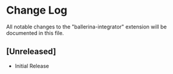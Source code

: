 # Change Log

All notable changes to the "ballerina-integrator" extension will be documented in this file.

## [Unreleased]

- Initial Release
